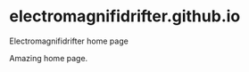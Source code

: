 # electromagnifidrifter.github.io
Electromagnifidrifter home page

Amazing home page. 













